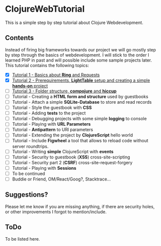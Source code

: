 # ClojureWebTutorial
This is a simple step by step tutorial about Clojure Webdevelopment.

## Contents
Instead of firing big frameworks towards our project we will go mostly step by step through the basics of webdevelopment. I will stick to the order I learned PHP in past and will possible include some sample projects later.
This tutorial contains the following topics:
- [x] [Tutorial 1 - Basics about **Ring** and Requests](/tutorial1/)
- [x] [Tutorial 2 - Prerequirements, **LightTable** setup and creating a simple **hands-on** project](/tutorial2/)
- [ ] [Tutorial 3 - Folder structure, **compojure** and **hiccup**](/tutorial3/)
- [ ] Tutorial  - Creating a **HTML form and structure** used by guestbooks
- [ ] Tutorial  - Attach a simple **SQLite-Database** to store and read records
- [ ] Tutorial  - Style the guestbook with **CSS**
- [ ] Tutorial  - Adding **tests** to the project
- [ ] Tutorial  - Debugging projects with some simple **logging** to console
- [ ] Tutorial  - Playing with **URL Parameters**
- [ ] Tutorial  - **Antipattern** to URl parameters
- [ ] Tutorial  - Extending the project by **ClojureScript** hello world
- [ ] Tutorial  - Include **Figwheel** a tool that allows to reload code without server roundtrips.
- [ ] Tutorial  - Writing **simple** ClojureScript with **events**
- [ ] Tutorial  - Security to guestbook (**XSS**) cross-site-scripting
- [ ] Tutorial  - Security part 2 (**CSRF**) cross-site-request-forgery
- [ ] Tutorial  - Playing with **Sessions**
- [ ] To be continued
- [ ] Buddie or Friend, OM/React/Goog?, Stacktrace...

## Suggestions?
Please let me know if you are missing anything, if there are security holes, or other improvements I forgot to mention/include.

## ToDo
To be listed here.